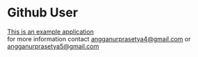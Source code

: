# Github User

[This is an example application](https://github.com/prasetyanurangga/github_user/raw/master/Github%20User.apk)  
for more information contact angganurprasetya4@gmail.com or angganurprasetya5@gmail.com
